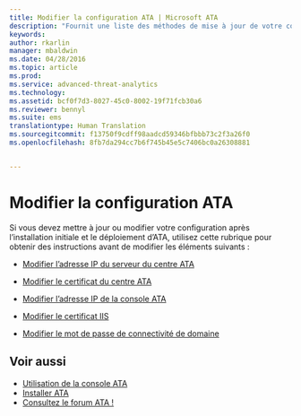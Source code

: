 ```yaml
---
title: Modifier la configuration ATA | Microsoft ATA
description: "Fournit une liste des méthodes de mise à jour de votre configuration ATA."
keywords: 
author: rkarlin
manager: mbaldwin
ms.date: 04/28/2016
ms.topic: article
ms.prod: 
ms.service: advanced-threat-analytics
ms.technology: 
ms.assetid: bcf0f7d3-8027-45c0-8002-19f71fcb30a6
ms.reviewer: bennyl
ms.suite: ems
translationtype: Human Translation
ms.sourcegitcommit: f13750f9cdff98aadcd59346bfbbb73c2f3a26f0
ms.openlocfilehash: 8fb7da294cc7b6f745b45e5c7406bc0a26308881


---
```


# Modifier la configuration ATA

Si vous devez mettre à jour ou modifier votre configuration après l’installation initiale et le déploiement d’ATA, utilisez cette rubrique pour obtenir des instructions avant de modifier les éléments suivants :

-   [Modifier l’adresse IP du serveur du centre ATA](modifying-ata-config-centerip.md)

-   [Modifier le certificat du centre ATA](modifying-ata-config-centercert.md)

-   [Modifier l’adresse IP de la console ATA](modifying-ata-config-consoleip.md)

-   [Modifier le certificat IIS](modifying-ata-config-iiscert.md)

-   [Modifier le mot de passe de connectivité de domaine](modifying-ata-config-dcpassword.md)

## Voir aussi
- [Utilisation de la console ATA](working-with-ata-console.md)
- [Installer ATA](install-ata.md)
- [Consultez le forum ATA !](https://social.technet.microsoft.com/Forums/security/home?forum=mata)



<!--HONumber=Jul16_HO4-->


